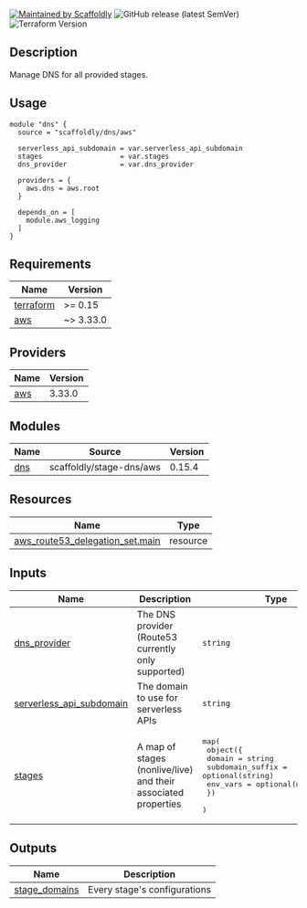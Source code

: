 [![Maintained by Scaffoldly](https://img.shields.io/badge/maintained%20by-scaffoldly-blueviolet)](https://github.com/scaffoldly)
![GitHub release (latest SemVer)](https://img.shields.io/github/v/release/scaffoldly/terraform-aws-dns)
![Terraform Version](https://img.shields.io/badge/tf-%3E%3D0.15.0-blue.svg)

## Description

Manage DNS for all provided stages.

## Usage

```hcl
module "dns" {
  source = "scaffoldly/dns/aws"

  serverless_api_subdomain = var.serverless_api_subdomain
  stages                   = var.stages
  dns_provider             = var.dns_provider

  providers = {
    aws.dns = aws.root
  }

  depends_on = [
    module.aws_logging
  ]
}
```

<!-- BEGIN_TF_DOCS -->
## Requirements

| Name | Version |
|------|---------|
| <a name="requirement_terraform"></a> [terraform](#requirement\_terraform) | >= 0.15 |
| <a name="requirement_aws"></a> [aws](#requirement\_aws) | ~> 3.33.0 |

## Providers

| Name | Version |
|------|---------|
| <a name="provider_aws"></a> [aws](#provider\_aws) | 3.33.0 |

## Modules

| Name | Source | Version |
|------|--------|---------|
| <a name="module_dns"></a> [dns](#module\_dns) | scaffoldly/stage-dns/aws | 0.15.4 |

## Resources

| Name | Type |
|------|------|
| [aws_route53_delegation_set.main](https://registry.terraform.io/providers/hashicorp/aws/latest/docs/resources/route53_delegation_set) | resource |

## Inputs

| Name | Description | Type | Default | Required |
|------|-------------|------|---------|:--------:|
| <a name="input_dns_provider"></a> [dns\_provider](#input\_dns\_provider) | The DNS provider (Route53 currently only supported) | `string` | n/a | yes |
| <a name="input_serverless_api_subdomain"></a> [serverless\_api\_subdomain](#input\_serverless\_api\_subdomain) | The domain to use for serverless APIs | `string` | n/a | yes |
| <a name="input_stages"></a> [stages](#input\_stages) | A map of stages (nonlive/live) and their associated properties | <pre>map(<br>    object({<br>      domain           = string<br>      subdomain_suffix = optional(string)<br>      env_vars         = optional(map(string))<br>    })<br>  )</pre> | n/a | yes |

## Outputs

| Name | Description |
|------|-------------|
| <a name="output_stage_domains"></a> [stage\_domains](#output\_stage\_domains) | Every stage's configurations |
<!-- END_TF_DOCS -->

